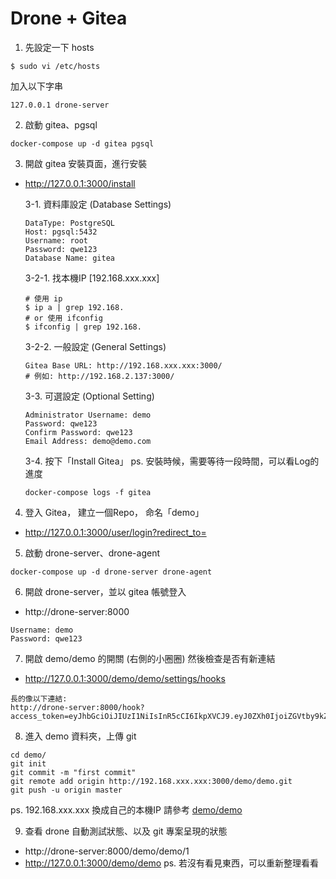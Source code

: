 # Drone + Gitea

1. 先設定一下 hosts
```
$ sudo vi /etc/hosts
```
加入以下字串
```
127.0.0.1 drone-server
```

2. 啟動 gitea、pgsql
```
docker-compose up -d gitea pgsql
```

3. 開啟 gitea 安裝頁面，進行安裝
- http://127.0.0.1:3000/install

    3-1. 資料庫設定 (Database Settings)
    ```
    DataType: PostgreSQL
    Host: pgsql:5432
    Username: root
    Password: qwe123
    Database Name: gitea
    ```

    3-2-1. 找本機IP [192.168.xxx.xxx]
    ```
    # 使用 ip
    $ ip a | grep 192.168.
    # or 使用 ifconfig
    $ ifconfig | grep 192.168.
    ```

    3-2-2. 一般設定 (General Settings)
    ```
    Gitea Base URL: http://192.168.xxx.xxx:3000/
    # 例如: http://192.168.2.137:3000/
    ```

    3-3. 可選設定 (Optional Setting)
    ```
    Administrator Username: demo
    Password: qwe123
    Confirm Password: qwe123
    Email Address: demo@demo.com
    ```

    3-4. 按下「Install Gitea」
    ps. 安裝時候，需要等待一段時間，可以看Log的進度
    ```
    docker-compose logs -f gitea
    ```


4. 登入 Gitea， 建立一個Repo， 命名「demo」
- http://127.0.0.1:3000/user/login?redirect_to=


5. 啟動 drone-server、drone-agent
```
docker-compose up -d drone-server drone-agent
```

6. 開啟 drone-server，並以 gitea 帳號登入
- http://drone-server:8000
```
Username: demo
Password: qwe123
```

7. 開啟 demo/demo 的開關 (右側的小圈圈)
然後檢查是否有新連結
- http://127.0.0.1:3000/demo/demo/settings/hooks
```
長的像以下連結:
http://drone-server:8000/hook?access_token=eyJhbGciOiJIUzI1NiIsInR5cCI6IkpXVCJ9.eyJ0ZXh0IjoiZGVtby9kZW1vIiwidHlwZSI6Imhvb2sifQ.6XUn777aRCUOPYU5XMl2Bo2pVsfpSYFsp4iRmVUXNDI
```

8. 進入 demo 資料夾，上傳 git
```
cd demo/
git init
git commit -m "first commit"
git remote add origin http://192.168.xxx.xxx:3000/demo/demo.git
git push -u origin master
```
ps. 192.168.xxx.xxx 換成自己的本機IP
請參考 [demo/demo](http://127.0.0.1:3000/demo/demo.git)


9. 查看 drone 自動測試狀態、以及 git 專案呈現的狀態
- http://drone-server:8000/demo/demo/1
- http://127.0.0.1:3000/demo/demo
ps. 若沒有看見東西，可以重新整理看看
